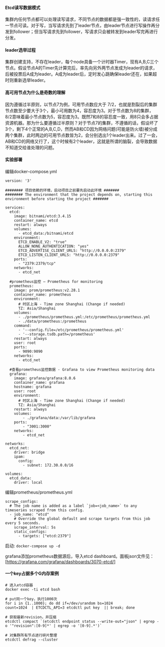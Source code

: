 #### Etcd读写数据模式
集群内任何节点都可以处理读写请求，不同节点的数据都是强一致性的，读请求任一节点可读。对于写，当写请求先到了leader节点，由leader节点进行写操作再分发到follower；但当写请求先到follower，写请求只会被转发到leader写完再进行分发。

#### leader选举过程
集群创建支持，不存在leader，每个node具备一个计时器Timer，现有A,B,C三个节点。假设节点A的Timer先计算完后，率先向另外两节点发成为leader的请求，后被投票后A成为leader。A成为leader后，定时发心跳确保leader还在，如果超时则重新选举leader。

#### 高可用节点为什么是奇数的理解
因为遵循过半原则，以节点7为例，可用节点数应大于 7/2，也就是割裂后的集群节点数至少要大于3个，最小可用数为4，容忍度为3。对于节点数为8的集群，8/2意味着最小节点数为5，容忍度为3。既然7和8的容忍度一致，用8只会多占据资源机器。那为什么要遵循过半原则？对于节点7的集群，不遵循的话，假设坏了3个，剩下4个正常的A,B,C,D，然而AB和CD因为网络问题(可能是防火墙)被分成两个集群，此时两边的可用节点数皆为2，会分别选出1个leader出来。过了一会，AB和CD的网络又行了，这个时候有2个leader，这就是所谓的脑裂，会导致数据不知道交给谁处理的问题。

#### 实验部署
编辑docker-compose.yml
```
version: '3'

######## 项目依赖的环境，启动项目之前要先启动此环境 #######
######## The environment that the project depends on, starting this environment before starting the project #######

services:
  etcd:
    image: bitnami/etcd:3.4.15
    container_name: etcd
    restart: always
    volumes:
      - etcd_data:/bitnami/etcd
    environment:
      ETCD_ENABLE_V2: "true"
      ALLOW_NONE_AUTHENTICATION: "yes"
      ETCD_ADVERTISE_CLIENT_URLS: "http://0.0.0.0:2379"
      ETCD_LISTEN_CLIENT_URLS: "http://0.0.0.0:2379"
    ports:
      - "2379:2379/tcp"
    networks:
      - etcd_net

  #prometheus监控 — Prometheus for monitoring
  prometheus:
    image: prom/prometheus:v2.28.1
    container_name: prometheus
    environment:
      # 时区上海 - Time zone Shanghai (Change if needed)
      TZ: Asia/Shanghai
    volumes:
      - ./prometheus/prometheus.yml:/etc/prometheus/prometheus.yml
      - ./data/prometheus:/prometheus
    command:
      - '--config.file=/etc/prometheus/prometheus.yml'
      - '--storage.tsdb.path=/prometheus'
    restart: always
    user: root
    ports:
      - 9090:9090
    networks:
      - etcd_net

  #查看prometheus监控数据 - Grafana to view Prometheus monitoring data
  grafana:
    image: grafana/grafana:8.0.6
    container_name: grafana
    hostname: grafana
    user: root
    environment:
      # 时区上海 - Time zone Shanghai (Change if needed)
      TZ: Asia/Shanghai
    restart: always
    volumes:
        - ./grafana/data:/var/lib/grafana
    ports:
        - "3001:3000"
    networks:
        - etcd_net

networks:
  etcd_net:
    driver: bridge
    ipam:
      config:
        - subnet: 172.30.0.0/16

volumes:
  etcd_data:
    driver: local

```
编辑prometheus/prometheus.yml
```
scrape_configs:
  # The job name is added as a label `job=<job_name>` to any timeseries scraped from this config.
  - job_name: "etcd"
    # Override the global default and scrape targets from this job every 5 seconds.
    scrape_interval: 5s
    static_configs:
      - targets: ["etcd:2379"]
```
启动: ```docker-compose up -d```

grafana添加prometheus数据源后，导入etcd dashboard。面板json文件见：[https://grafana.com/grafana/dashboards/3070-etcd/]

#### 一个key占据多个G内存案例
```
# 进入etcd容器
docker exec -ti etcd bash

# put同一个key，执行1000次
for i in {1..1000}; do dd if=/dev/urandom bs=1024 
count=1024  | ETCDCTL_API=3 etcdctl put key  || break; done

# 获取最新revision，并压缩
etcdctl compact `(etcdctl endpoint status --write-out="json" | egrep -o '"revision":[0-9]*' | egrep -o '[0-9].*')`

# 对集群所有节点进行碎片整理
etcdctl defrag --cluster
```
